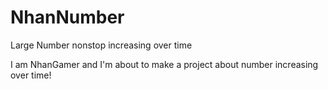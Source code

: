 # NhanNumber
Large Number nonstop increasing over time

I am NhanGamer and I'm about to make a project about number increasing over time!
